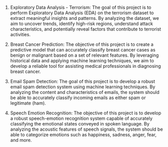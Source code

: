 1. Exploratory Data Analysis - Terrorism:
The goal of this project is to perform Exploratory Data Analysis (EDA) on the terrorism dataset to extract meaningful insights and patterns.
By analyzing the dataset, we aim to uncover trends, identify high-risk regions, understand attack characteristics, and potentially reveal factors that contribute to terrorist activities.

3. Breast Cancer Prediction:
The objective of this project is to create a predictive model that can accurately classify breast cancer cases as benign or malignant based on a set of relevant features.
By leveraging historical data and applying machine learning techniques, we aim to develop a reliable tool for assisting medical professionals in diagnosing breast cancer.

3. Email Spam Detection:
The goal of this project is to develop a robust email spam detection system using machine
learning techniques. By analyzing the content and characteristics of emails, the system should
be able to accurately classify incoming emails as either spam or legitimate (ham).

4. Speech Emotion Recognition:
The objective of this project is to develop a robust speech-emotion recognition system capable
of accurately classifying the emotional states conveyed in spoken language. By analyzing the
acoustic features of speech signals, the system should be able to categorize emotions such as
happiness, sadness, anger, fear, and more.
